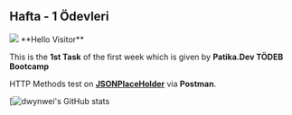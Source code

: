 ## Hafta - 1 Ödevleri
<img src="https://i.pinimg.com/originals/32/a2/ce/32a2cedb577aaabcb2d58535fddf4cfb.gif"/>
**Hello Visitor**

This is the **1st Task** of the first week which is given by **Patika.Dev TÖDEB Bootcamp**

HTTP Methods test on **[JSONPlaceHolder](https://jsonplaceholder.typicode.com/)** via **Postman**.


[![dwynwei's GitHub stats](https://github-readme-stats.vercel.app/api?username=dwynwei)
